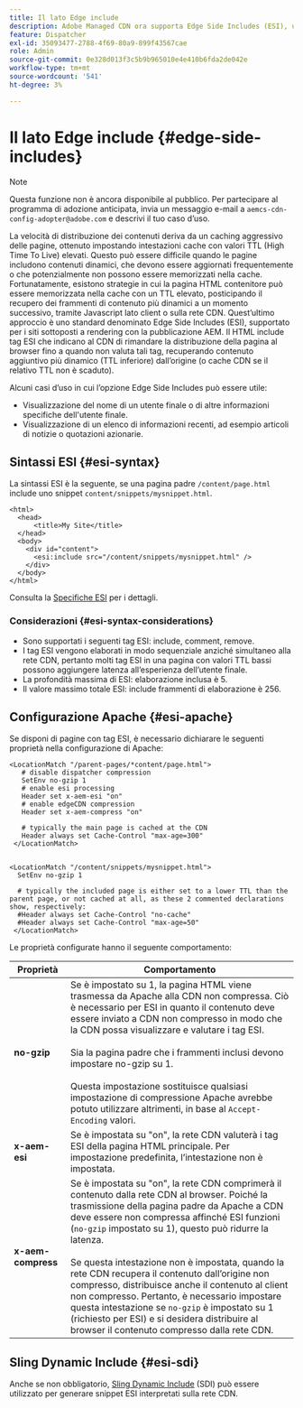 ```yaml
---
title: Il lato Edge include
description: Adobe Managed CDN ora supporta Edge Side Includes (ESI), un linguaggio di markup per l’assembly di contenuti web dinamici a livello di edge.
feature: Dispatcher
exl-id: 35093477-2788-4f69-80a9-899f43567cae
role: Admin
source-git-commit: 0e328d013f3c5b9b965010e4e410b6fda2de042e
workflow-type: tm+mt
source-wordcount: '541'
ht-degree: 3%

---
```


# Il lato Edge include {#edge-side-includes}

>[!NOTE]
>Questa funzione non è ancora disponibile al pubblico. Per partecipare al programma di adozione anticipata, invia un messaggio e-mail a `aemcs-cdn-config-adopter@adobe.com` e descrivi il tuo caso d’uso.

La velocità di distribuzione dei contenuti deriva da un caching aggressivo delle pagine, ottenuto impostando intestazioni cache con valori TTL (High Time To Live) elevati. Questo può essere difficile quando le pagine includono contenuti dinamici, che devono essere aggiornati frequentemente o che potenzialmente non possono essere memorizzati nella cache. Fortunatamente, esistono strategie in cui la pagina HTML contenitore può essere memorizzata nella cache con un TTL elevato, posticipando il recupero dei frammenti di contenuto più dinamici a un momento successivo, tramite Javascript lato client o sulla rete CDN. Quest’ultimo approccio è uno standard denominato Edge Side Includes (ESI), supportato per i siti sottoposti a rendering con la pubblicazione AEM. Il HTML include tag ESI che indicano al CDN di rimandare la distribuzione della pagina al browser fino a quando non valuta tali tag, recuperando contenuto aggiuntivo più dinamico (TTL inferiore) dall’origine (o cache CDN se il relativo TTL non è scaduto).

Alcuni casi d’uso in cui l’opzione Edge Side Includes può essere utile:

* Visualizzazione del nome di un utente finale o di altre informazioni specifiche dell&#39;utente finale.
* Visualizzazione di un elenco di informazioni recenti, ad esempio articoli di notizie o quotazioni azionarie.

## Sintassi ESI {#esi-syntax}

La sintassi ESI è la seguente, se una pagina padre `/content/page.html` include uno snippet `content/snippets/mysnippet.html`.

```
<html>
  <head>
      <title>My Site</title>
  </head>
  <body>
    <div id="content">
      <esi:include src="/content/snippets/mysnippet.html" />
    </div>
  </body>
</html>
```

Consulta la [Specifiche ESI](https://www.w3.org/TR/esi-lang/) per i dettagli.

### Considerazioni {#esi-syntax-considerations}

* Sono supportati i seguenti tag ESI: include, comment, remove.
* I tag ESI vengono elaborati in modo sequenziale anziché simultaneo alla rete CDN, pertanto molti tag ESI in una pagina con valori TTL bassi possono aggiungere latenza all’esperienza dell’utente finale.
* La profondità massima di ESI: elaborazione inclusa è 5.
* Il valore massimo totale ESI: include frammenti di elaborazione è 256.


## Configurazione Apache {#esi-apache}

Se disponi di pagine con tag ESI, è necessario dichiarare le seguenti proprietà nella configurazione di Apache:

```
<LocationMatch "/parent-pages/*content/page.html">
   # disable dispatcher compression
   SetEnv no-gzip 1
   # enable esi processing 
   Header set x-aem-esi "on"
   # enable edgeCDN compression
   Header set x-aem-compress "on"

   # typically the main page is cached at the CDN
   Header always set Cache-Control "max-age=300"
 </LocationMatch>


<LocationMatch "/content/snippets/mysnippet.html">
  SetEnv no-gzip 1

  # typically the included page is either set to a lower TTL than the parent page, or not cached at all, as these 2 commented declarations show, respectively:
  #Header always set Cache-Control "no-cache"
  #Header always set Cache-Control "max-age=50"
 </LocationMatch> 
```

Le proprietà configurate hanno il seguente comportamento:

| Proprietà | Comportamento |
|-----------|--------------------------|
| **no-gzip** | Se è impostato su 1, la pagina HTML viene trasmessa da Apache alla CDN non compressa. Ciò è necessario per ESI in quanto il contenuto deve essere inviato a CDN non compresso in modo che la CDN possa visualizzare e valutare i tag ESI.<br/><br/>Sia la pagina padre che i frammenti inclusi devono impostare no-gzip su 1.<br/><br/>Questa impostazione sostituisce qualsiasi impostazione di compressione Apache avrebbe potuto utilizzare altrimenti, in base al `Accept-Encoding` valori. |
| **x-aem-esi** | Se è impostata su &quot;on&quot;, la rete CDN valuterà i tag ESI della pagina HTML principale.  Per impostazione predefinita, l’intestazione non è impostata. |
| **x-aem-compress** | Se è impostata su &quot;on&quot;, la rete CDN comprimerà il contenuto dalla rete CDN al browser. Poiché la trasmissione della pagina padre da Apache a CDN deve essere non compressa affinché ESI funzioni (`no-gzip` impostato su 1), questo può ridurre la latenza.<br/><br/>Se questa intestazione non è impostata, quando la rete CDN recupera il contenuto dall’origine non compresso, distribuisce anche il contenuto al client non compresso. Pertanto, è necessario impostare questa intestazione se `no-gzip` è impostato su 1 (richiesto per ESI) e si desidera distribuire al browser il contenuto compresso dalla rete CDN. |

## Sling Dynamic Include {#esi-sdi}

Anche se non obbligatorio, [Sling Dynamic Include](https://sling.apache.org/documentation/bundles/dynamic-includes.html) (SDI) può essere utilizzato per generare snippet ESI interpretati sulla rete CDN.
